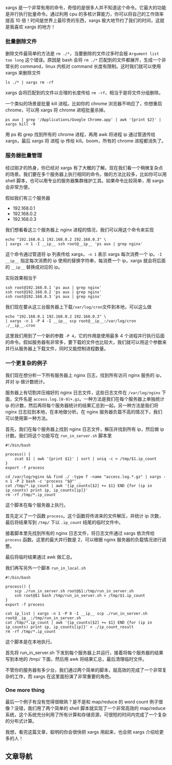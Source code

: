 xargs 是一个非常有用的命令，奇怪的是很多人并不知道这个命令。它最大的功能是并行执行批量命令。通过利用 cpu 的多核计算能力，你可以将自己的工作效率提高 10 倍！时间是世界上最珍贵的东西，xargs 极大地节约了我们的时间，这就是我喜欢 xargs 的地方！

### 批量删除文件

删除文件最简单的方法是 `rm ./*`，当要删除的文件过多时会报 `Argument list too long` 这个错误。原因是 bash 会将 `rm ./*` 匹配到的文件都展开，生成一个非常长的 command，linux 内核对 command 长度有限制。这时我们就可以使用 xargs 来删除文件

```
ls ./* | xargs rm -rf
```

xargs 会将匹配到的文件以合理的长度传给 `rm -rf`，相当于是将文件分组删除。

一个类似的场景是批量 kill 进程。比如你的 chrome 浏览器不响应了，你想重启 chrome，可以用 xargs 将 chrome 进程批量杀掉。

```
ps aux | grep '/Applications/Google Chrome.app' | awk '{print $2}' | xargs kill -9
```

用 ps 和 grep 找到所有的 chrome 进程，再用 awk 将进程 ip 通过管道传给 xargs，最后 xargs 将 进程 ip 传给 kill。boom，所有的 chrome 进程都消失了。

### 服务器批量管理

经过刚才的热身，你已经对 xargs 有了大概的了解。现在我们看一个稍微复杂点的场景。我们要在多个服务器上执行相同的命令。做的方法比较多，比如你可以用 shell 脚本，也可以用专业的服务器集群维护工具。如果命令比较简单，用 xargs 会非常方便。

假如我们有三个服务器

-   192.168.0.1
-   192.168.0.2
-   192.168.0.3

我们想看看这三个服务器上 nginx 进程的情况，我们可以用这个命令来实现

```
echo "192.168.0.1 192.168.0.2 192.168.0.3" \
| xargs -n 1 -I __ip__ ssh root@__ip__ 'ps aux | grep nginx'
```

这个命令通过管道将 ip 列表传给 xargs，`-n 1` 表示 xargs 每次消费一个 ip。`-I __ip__` 指定每次消费的 ip 使用的替换字符串，每消费一个 ip，xargs 就会将后面的 `__ip__` 替换成对应的 ip。

实际效果相当于

```
ssh root@192.168.0.1 'ps aux | grep nginx'
ssh root@192.168.0.2 'ps aux | grep nginx'
ssh root@192.168.0.3 'ps aux | grep nginx'
```

我们现在要从这三台服务器上下载`/var/log/cron`文件到本地，可以这么做

```
echo "192.168.0.1 192.168.0.2 192.168.0.3" \
| xargs -n 1 -P 4 -I __ip__ scp root@__ip__:/var/log/cron ./__ip__.cron
```

这里我们用到了一个新的参数 `-P 4`，它的作用是使用最多 4 个进程并行执行后面的命令。假如服务器有非常多，要下载的文件也比较大，我们就可以用这个参数来并行从服务器上下载文件，同时又能控制进程数量。

### 一个更复杂的例子

我们现在想分析一下所有服务器上 nginx 日志，找到所有访问 nginx 服务的 ip，并对 ip 做计数统计。

服务器上有切割并压缩好的 nginx 日志文件，这些日志文件在 `/var/log/nginx` 下面，文件名是 `access.log.[0-9]+.gz`。一种方法是我们在每个服务器上单独统计 ip 的计数，然后再将每个服务器统计的结果汇总到一起。另一种方法是我们将 nginx 日志拉到本地，在本地做分析。在 nginx 服务器负载不高的情况下，我们可以使用第一种方法。

首先，我们在每个服务器上找到 nginx 日志文件，解压并找到所有 ip，然后做 ip 计数。我们将这个功能写在 `run_in_server.sh` 脚本里

```
#!/bin/bash

process() {
    zcat $1 | awk '{print $1}' | sort | uniq -c > /tmp/$1.ip_count
}
export -f process

cd /var/log/nginx && find ./ -type f -name "access.log.*.gz" | xargs -n 1 -P 2 bash -c 'process "$@"' _
cat /tmp/*.ip_count | awk '{ip_counts[$2] += $1} END {for (ip in ip_counts) print ip, ip_counts[ip]}'
rm -rf /tmp/*.ip_count
```

这个脚本在每个服务器上执行。

首先定义了一个函数 `process`。这个函数将传进来的文件解压，并统计 ip 次数，最后将结果写到 `/tmp/` 下以 `.ip_count` 结尾的临时文件中。

接着脚本里先找到所有的 nginx 日志文件，将日志文件通过 xargs 依次传给 `process` 函数。这里的最大并行数是 2，可以根据 nginx 服务器的负载情况进行调整。

最后将临时结果通过 awk 做汇总。

我们再写另外一个脚本 `run_in_local.sh`

```
#!/bin/bash

process() {
    scp ./run_in_server.sh root@$1:/tmp/run_in_server.sh
    ssh root@$1 bash /tmp/run_in_server.sh > /tmp/$1.ip_count
}
export -f process

cat ip_list | xargs -n 1 -P 8 -I __ip__ scp ./run_in_server.sh root@__ip__:/tmp/run_in_server.sh
cat /tmp/*.ip_count | awk '{ip_counts[$2] += $1} END {for (ip in ip_counts) print ip, ip_counts[ip]}' > ./ip_count_result
rm -rf /tmp/*.ip_count
```

这个脚本是在本地执行。

首先将 run\_in\_server.sh 下发到每个服务器上并运行，接着将每个服务器的结果写到本地的 /tmp/ 下面，然后用 awk 将结果汇总，最后清理临时文件。

不管你的服务器有多少台，我们通过两个简单的脚本，就高效的完成了一个非常复杂的工作，而 xargs 在这里面扮演了非常重要的角色。

### One more thing

最后一个例子有没有觉得很眼熟？是不是和 map/reduce 的 word count 例子很像？没错，我们用了两个简单的 shell 脚本就实现了一个非常高效的 map/reduce 系统，这个系统充分利用了所有计算和存储资源，可很短的时间内完成了一个复杂的分布式计算。

我想，看完这篇文章，聪明的你会很快把 xargs 用起来，也会把 xargs 介绍给更多的人！

## 文章导航
